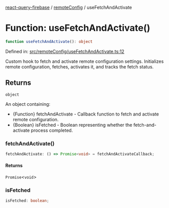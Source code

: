 [react-query-firebase](../../modules.md) / [remoteConfig](../index.md) / useFetchAndActivate

# Function: useFetchAndActivate()

```ts
function useFetchAndActivate(): object
```

Defined in: [src/remoteConfig/useFetchAndActivate.ts:12](https://github.com/vpishuk/react-query-firebase/blob/2814a7f726829eb67b40b71ca1e3d6c86fc8bb8b/src/remoteConfig/useFetchAndActivate.ts#L12)

Custom hook to fetch and activate remote configuration settings.
Initializes remote configuration, fetches, activates it, and tracks the fetch status.

## Returns

`object`

An object containing:
- {Function} fetchAndActivate - Callback function to fetch and activate remote configuration.
- {Boolean} isFetched - Boolean representing whether the fetch-and-activate process completed.

### fetchAndActivate()

```ts
fetchAndActivate: () => Promise<void> = fetchAndActivateCallback;
```

#### Returns

`Promise`\<`void`\>

### isFetched

```ts
isFetched: boolean;
```
